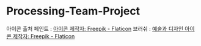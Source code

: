 # Processing-Team-Project

아이콘 출처
페인트 : <a href="https://www.flaticon.com/kr/free-icons/" title=" 아이콘"> 아이콘 제작자: Freepik - Flaticon</a>
브러쉬 : <a href="https://www.flaticon.com/kr/free-icons/-" title="예술과 디자인 아이콘">예술과 디자인 아이콘 제작자: Freepik - Flaticon</a>